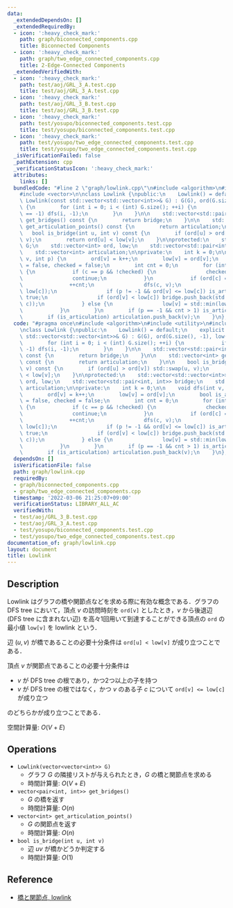 ```yaml
---
data:
  _extendedDependsOn: []
  _extendedRequiredBy:
  - icon: ':heavy_check_mark:'
    path: graph/biconnected_components.cpp
    title: Biconnected Components
  - icon: ':heavy_check_mark:'
    path: graph/two_edge_connected_components.cpp
    title: 2-Edge-Connected Components
  _extendedVerifiedWith:
  - icon: ':heavy_check_mark:'
    path: test/aoj/GRL_3_A.test.cpp
    title: test/aoj/GRL_3_A.test.cpp
  - icon: ':heavy_check_mark:'
    path: test/aoj/GRL_3_B.test.cpp
    title: test/aoj/GRL_3_B.test.cpp
  - icon: ':heavy_check_mark:'
    path: test/yosupo/biconnected_components.test.cpp
    title: test/yosupo/biconnected_components.test.cpp
  - icon: ':heavy_check_mark:'
    path: test/yosupo/two_edge_connected_components.test.cpp
    title: test/yosupo/two_edge_connected_components.test.cpp
  _isVerificationFailed: false
  _pathExtension: cpp
  _verificationStatusIcon: ':heavy_check_mark:'
  attributes:
    links: []
  bundledCode: "#line 2 \"graph/lowlink.cpp\"\n#include <algorithm>\n#include <utility>\n\
    #include <vector>\n\nclass Lowlink {\npublic:\n    Lowlink() = default;\n    explicit\
    \ Lowlink(const std::vector<std::vector<int>>& G) : G(G), ord(G.size(), -1), low(G.size())\
    \ {\n        for (int i = 0; i < (int) G.size(); ++i) {\n            if (ord[i]\
    \ == -1) dfs(i, -1);\n        }\n    }\n\n    std::vector<std::pair<int, int>>\
    \ get_bridges() const {\n        return bridge;\n    }\n\n    std::vector<int>\
    \ get_articulation_points() const {\n        return articulation;\n    }\n\n \
    \   bool is_bridge(int u, int v) const {\n        if (ord[u] > ord[v]) std::swap(u,\
    \ v);\n        return ord[u] < low[v];\n    }\n\nprotected:\n    std::vector<std::vector<int>>\
    \ G;\n    std::vector<int> ord, low;\n    std::vector<std::pair<int, int>> bridge;\n\
    \    std::vector<int> articulation;\n\nprivate:\n    int k = 0;\n\n    void dfs(int\
    \ v, int p) {\n        ord[v] = k++;\n        low[v] = ord[v];\n        bool is_articulation\
    \ = false, checked = false;\n        int cnt = 0;\n        for (int c : G[v])\
    \ {\n            if (c == p && !checked) {\n                checked = true;\n\
    \                continue;\n            }\n            if (ord[c] == -1) {\n \
    \               ++cnt;\n                dfs(c, v);\n                low[v] = std::min(low[v],\
    \ low[c]);\n                if (p != -1 && ord[v] <= low[c]) is_articulation =\
    \ true;\n                if (ord[v] < low[c]) bridge.push_back(std::minmax(v,\
    \ c));\n            } else {\n                low[v] = std::min(low[v], ord[c]);\n\
    \            }\n        }\n        if (p == -1 && cnt > 1) is_articulation = true;\n\
    \        if (is_articulation) articulation.push_back(v);\n    }\n};\n"
  code: "#pragma once\n#include <algorithm>\n#include <utility>\n#include <vector>\n\
    \nclass Lowlink {\npublic:\n    Lowlink() = default;\n    explicit Lowlink(const\
    \ std::vector<std::vector<int>>& G) : G(G), ord(G.size(), -1), low(G.size()) {\n\
    \        for (int i = 0; i < (int) G.size(); ++i) {\n            if (ord[i] ==\
    \ -1) dfs(i, -1);\n        }\n    }\n\n    std::vector<std::pair<int, int>> get_bridges()\
    \ const {\n        return bridge;\n    }\n\n    std::vector<int> get_articulation_points()\
    \ const {\n        return articulation;\n    }\n\n    bool is_bridge(int u, int\
    \ v) const {\n        if (ord[u] > ord[v]) std::swap(u, v);\n        return ord[u]\
    \ < low[v];\n    }\n\nprotected:\n    std::vector<std::vector<int>> G;\n    std::vector<int>\
    \ ord, low;\n    std::vector<std::pair<int, int>> bridge;\n    std::vector<int>\
    \ articulation;\n\nprivate:\n    int k = 0;\n\n    void dfs(int v, int p) {\n\
    \        ord[v] = k++;\n        low[v] = ord[v];\n        bool is_articulation\
    \ = false, checked = false;\n        int cnt = 0;\n        for (int c : G[v])\
    \ {\n            if (c == p && !checked) {\n                checked = true;\n\
    \                continue;\n            }\n            if (ord[c] == -1) {\n \
    \               ++cnt;\n                dfs(c, v);\n                low[v] = std::min(low[v],\
    \ low[c]);\n                if (p != -1 && ord[v] <= low[c]) is_articulation =\
    \ true;\n                if (ord[v] < low[c]) bridge.push_back(std::minmax(v,\
    \ c));\n            } else {\n                low[v] = std::min(low[v], ord[c]);\n\
    \            }\n        }\n        if (p == -1 && cnt > 1) is_articulation = true;\n\
    \        if (is_articulation) articulation.push_back(v);\n    }\n};"
  dependsOn: []
  isVerificationFile: false
  path: graph/lowlink.cpp
  requiredBy:
  - graph/biconnected_components.cpp
  - graph/two_edge_connected_components.cpp
  timestamp: '2022-03-06 21:25:07+09:00'
  verificationStatus: LIBRARY_ALL_AC
  verifiedWith:
  - test/aoj/GRL_3_B.test.cpp
  - test/aoj/GRL_3_A.test.cpp
  - test/yosupo/biconnected_components.test.cpp
  - test/yosupo/two_edge_connected_components.test.cpp
documentation_of: graph/lowlink.cpp
layout: document
title: Lowlink
---
```


## Description

Lowlink はグラフの橋や関節点などを求める際に有効な概念である．グラフの DFS tree において，頂点 $v$ の訪問時刻を `ord[v]` としたとき，$v$ から後退辺 (DFS tree に含まれない辺) を高々1回用いて到達することができる頂点の `ord` の最小値 `low[v]` を lowlink という．

辺 $(u, v)$ が橋であることの必要十分条件は `ord[u] < low[v]` が成り立つことである．

頂点 $v$ が関節点であることの必要十分条件は
- $v$ が DFS tree の根であり，かつ2つ以上の子を持つ
- $v$ が DFS tree の根ではなく，かつ $v$ のある子 $c$ について `ord[v] <= low[c]` が成り立つ

のどちらかが成り立つことである．

空間計算量: $O(V + E)$

## Operations

- `Lowlink(vector<vector<int>> G)`
    - グラフ $G$ の隣接リストが与えられたとき，$G$ の橋と関節点を求める
    - 時間計算量: $O(V + E)$
- `vector<pair<int, int>> get_bridges()`
    - $G$ の橋を返す
    - 時間計算量: $O(n)$
- `vector<int> get_articulation_points()`
    - $G$ の関節点を返す
    - 時間計算量: $O(n)$
- `bool is_bridge(int u, int v)`
    - 辺 $uv$ が橋かどうか判定する
    - 時間計算量: $O(1)$

## Reference

- [橋と関節点, lowlink](https://kagamiz.hatenablog.com/entry/2013/10/05/005213)